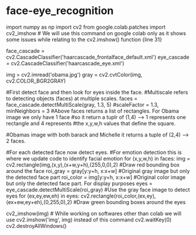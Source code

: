 # face-eye_recognition
import numpy as np
import cv2
from google.colab.patches import cv2_imshow # We will use this command on google colab only as it shows some issues while relating to the cv2.imshow() function {line 31}

face_cascade = cv2.CascadeClassifier('haarcascade_frontalface_default.xml')
eye_cascade = cv2.CascadeClassifier('haarcascade_eye.xml')

img = cv2.imread('obama.jpg')
gray = cv2.cvtColor(img, cv2.COLOR_BGR2GRAY)

#First detect face and then look for eyes inside the face.
#Multiscale refers to detecting objects (faces) at multiple scales. 
faces = face_cascade.detectMultiScale(gray, 1.3, 5) #scaleFactor = 1.3, minNeighbors = 3
#Above faces returns a list of rectangles. For Obama image we only have 1 face
#so it return a tuplr of (1,4) --> 1 represents one rectangle and 4 represents
#the x,y,w,h values that define the square.

#Obamas image with both barack and Michelle it returns a tuple of (2,4) --> 2 faces.

#For each detected face now detect eyes. 
#For emotion detection this is where we update code to identify facial emotion
for (x,y,w,h) in faces:
    img = cv2.rectangle(img,(x,y),(x+w,y+h),(255,0,0),2)   #Draw red bounding box around the face
    roi_gray = gray[y:y+h, x:x+w] #Original gray image but only the detected face part
    roi_color = img[y:y+h, x:x+w] #Original color image but only the detected face part. For display purposes
    eyes = eye_cascade.detectMultiScale(roi_gray) #Use the gray face image to detect eyes
    for (ex,ey,ew,eh) in eyes:
        cv2.rectangle(roi_color,(ex,ey),(ex+ew,ey+eh),(0,255,0),2) #Draw green bounding boxes around the eyes

cv2_imshow(img) # While working on softwares other than colab we will use cv2.imshow('img', img) instead of this command
cv2.waitKey(0)
cv2.destroyAllWindows()
